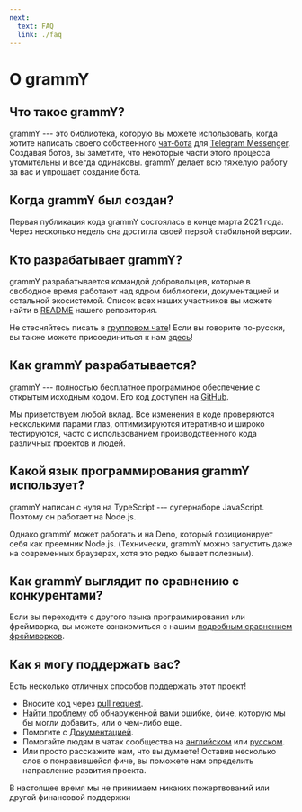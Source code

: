 ```yaml
---
next:
  text: FAQ
  link: ./faq
---
```


# О grammY

## Что такое grammY?

grammY --- это библиотека, которую вы можете использовать, когда хотите написать своего собственного [чат-бота](https://core.telegram.org/bots) для [Telegram Messenger](https://telegram.org).
Создавая ботов, вы заметите, что некоторые части этого процесса утомительны и всегда одинаковы.
grammY делает всю тяжелую работу за вас и упрощает создание бота.

## Когда grammY был создан?

Первая публикация кода grammY состоялась в конце марта 2021 года.
Через несколько недель она достигла своей первой стабильной версии.

## Кто разрабатывает grammY?

grammY разрабатывается командой добровольцев, которые в свободное время работают над ядром библиотеки, документацией и остальной экосистемой.
Список всех наших участников вы можете найти в [README](https://github.com/grammyjs/grammY#contributors-) нашего репозитория.

Не стесняйтесь писать в [групповом чате](https://t.me/grammyjs)!
Если вы говорите по-русски, вы также можете присоединиться к нам [здесь](https://t.me/grammyjs_ru)!

## Как grammY разрабатывается?

grammY --- полностью бесплатное программное обеспечение с открытым исходным кодом.
Его код доступен на [GitHub](https://github.com/grammyjs/grammY).

Мы приветствуем любой вклад.
Все изменения в коде проверяются несколькими парами глаз, оптимизируются итеративно и широко тестируются, часто с использованием производственного кода различных проектов и людей.

## Какой язык программирования grammY использует?

grammY написан с нуля на TypeScript --- супернаборе JavaScript.
Поэтому он работает на Node.js.

Однако grammY может работать и на Deno, который позиционирует себя как преемник Node.js.
(Технически, grammY можно запустить даже на современных браузерах, хотя это редко бывает полезным).

## Как grammY выглядит по сравнению с конкурентами?

Если вы переходите с другого языка программирования или фреймворка, вы можете ознакомиться с нашим [подробным сравнением фреймворков](./comparison).

## Как я могу поддержать вас?

Есть несколько отличных способов поддержать этот проект!

- Вносите код через [pull request](https://github.com/grammyjs/grammY/pulls).
- [Найти проблему](https://github.com/grammyjs/grammY/issues/new) об обнаруженной вами ошибке, фиче, которую мы бы могли добавить, или о чем-либо еще.
- Помогите с [Документацией](https://github.com/grammyjs/website).
- Помогайте людям в чатах сообщества на [английском](https://t.me/grammyjs) или [русском](https://t.me/grammyjs_ru).
- Или просто расскажите нам, что вы думаете!
  Оставив несколько слов о понравившейся фиче, вы поможете нам определить направление развития проекта.

В настоящее время мы не принимаем никаких пожертвований или другой финансовой поддержки